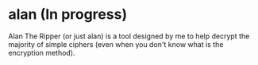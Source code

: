 # alan (In progress)
Alan The Ripper (or just alan) is a tool designed by me to help decrypt the majority of simple ciphers (even when you don't know what is the encryption method).

